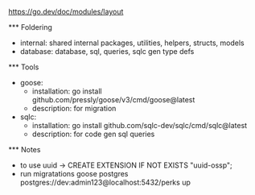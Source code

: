 https://go.dev/doc/modules/layout

*** Foldering
- internal: shared internal packages, utilities, helpers, structs, models
- database: database, sql, queries, sqlc gen type defs

*** Tools
- goose:
  - installation: go install github.com/pressly/goose/v3/cmd/goose@latest
  - description: for migration
- sqlc:
  - installation: go install github.com/sqlc-dev/sqlc/cmd/sqlc@latest
  - description: for code gen sql queries

*** Notes
- to use uuid -> CREATE EXTENSION IF NOT EXISTS "uuid-ossp";
- run migratations goose postgres postgres://dev:admin123@localhost:5432/perks up